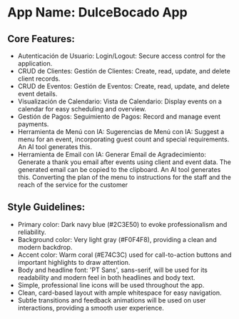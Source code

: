 # **App Name**: DulceBocado App

## Core Features:

- Autenticación de Usuario: Login/Logout: Secure access control for the application.
- CRUD de Clientes: Gestión de Clientes: Create, read, update, and delete client records.
- CRUD de Eventos: Gestión de Eventos: Create, read, update, and delete event details.
- Visualización de Calendario: Vista de Calendario: Display events on a calendar for easy scheduling and overview.
- Gestión de Pagos: Seguimiento de Pagos: Record and manage event payments.
- Herramienta de Menú con IA: Sugerencias de Menú con IA: Suggest a menu for an event, incorporating guest count and special requirements. An AI tool generates this.
- Herramienta de Email con IA: Generar Email de Agradecimiento: Generate a thank you email after events using client and event data. The generated email can be copied to the clipboard. An AI tool generates this. Converting the plan of the menu to instructions for  the staff and the reach of the service for the customer

## Style Guidelines:

- Primary color: Dark navy blue (#2C3E50) to evoke professionalism and reliability.
- Background color: Very light gray (#F0F4F8), providing a clean and modern backdrop.
- Accent color: Warm coral (#E74C3C) used for call-to-action buttons and important highlights to draw attention.
- Body and headline font: 'PT Sans', sans-serif, will be used for its readability and modern feel in both headlines and body text.
- Simple, professional line icons will be used throughout the app.
- Clean, card-based layout with ample whitespace for easy navigation.
- Subtle transitions and feedback animations will be used on user interactions, providing a smooth user experience.